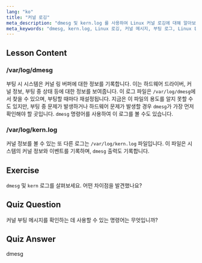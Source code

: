 ```yaml
---
lang: "ko"
title: "커널 로깅"
meta_description: "dmesg 및 kern.log 를 사용하여 Linux 커널 로깅에 대해 알아보세요. 부팅 메시지 및 하드웨어 문제를 이해합니다. 시스템 통찰력을 위해 커널 로그를 탐색합니다."
meta_keywords: "dmesg, kern.log, Linux 로깅, 커널 메시지, 부팅 로그, Linux 튜토리얼, 초보자 가이드"
---
```


## Lesson Content

### /var/log/dmesg

부팅 시 시스템은 커널 링 버퍼에 대한 정보를 기록합니다. 이는 하드웨어 드라이버, 커널 정보, 부팅 중 상태 등에 대한 정보를 보여줍니다. 이 로그 파일은 `/var/log/dmesg`에서 찾을 수 있으며, 부팅할 때마다 재설정됩니다. 지금은 이 파일의 용도를 알지 못할 수도 있지만, 부팅 중 문제가 발생하거나 하드웨어 문제가 발생할 경우 `dmesg`가 가장 먼저 확인해야 할 곳입니다. `dmesg` 명령어를 사용하여 이 로그를 볼 수도 있습니다.

### /var/log/kern.log

커널 정보를 볼 수 있는 또 다른 로그는 `/var/log/kern.log` 파일입니다. 이 파일은 시스템의 커널 정보와 이벤트를 기록하며, `dmesg` 출력도 기록합니다.

## Exercise

`dmesg` 및 `kern` 로그를 살펴보세요. 어떤 차이점을 발견했나요?

## Quiz Question

커널 부팅 메시지를 확인하는 데 사용할 수 있는 명령어는 무엇입니까?

## Quiz Answer

dmesg
